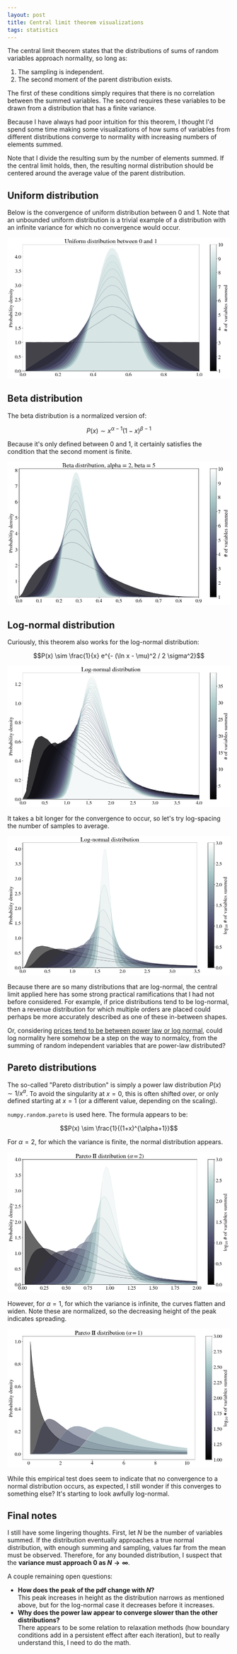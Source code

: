 ```yaml
---
layout: post
title: Central limit theorem visualizations
tags: statistics
---
```


The central limit theorem states that the distributions of sums of random variables approach normality, so long as:

1. The sampling is independent.
1. The second moment of the parent distribution exists.

The first of these conditions simply requires that there is no correlation between the summed variables. The second requires these variables to be drawn from a distribution that has a finite variance.

Because I have always had poor intuition for this theorem, I thought I'd spend some time making some visualizations of how sums of variables from different distributions converge to normality with increasing numbers of elements summed.

Note that I divide the resulting sum by the number of elements summed. If the central limit holds, then, the resulting normal distribution should be centered around the average value of the parent distribution.

## Uniform distribution

Below is the convergence of uniform distribution between 0 and 1. Note that an unbounded uniform distribution is a trivial example of a distribution with an infinite variance for which no convergence would occur.

<img src="../images/2018-08-26-central-limit-theorem/uniform.png">

## Beta distribution
The beta distribution is a normalized version of:

$$P(x) \sim x^{\alpha-1} (1-x)^{\beta -1}$$

Because it's only defined between 0 and 1, it certainly satisfies the condition that the second moment is finite.

<img src="../images/2018-08-26-central-limit-theorem/beta.png">

## Log-normal distribution
Curiously, this theorem also works for the log-normal distribution:

$$P(x) \sim \frac{1}{x} e^{- (\ln x - \mu)^2 / 2 \sigma^2}$$

<img src="../images/2018-08-26-central-limit-theorem/lognormal.png">

It takes a bit longer for the convergence to occur, so let's try log-spacing the number of samples to average.

<img src="../images/2018-08-26-central-limit-theorem/lognormal_log.png">

Because there are so many distributions that are log-normal, the central limit applied here has some strong practical ramifications that I had not before considered. For example, if price distributions tend to be log-normal, then a revenue distribution for which multiple orders are placed could perhaps be more accurately described as one of these in-between shapes.

Or, considering [prices tend to be between power law or log normal](https://link.springer.com/content/pdf/10.1007%2Fs00191-009-0142-z.pdf), could log normality here somehow be a step on the way to normalcy, from the summing of random independent variables that are power-law distributed?

## Pareto distributions
The so-called "Pareto distribution" is simply a power law distribution $P(x) \sim 1/x^a$. To avoid the singularity at $x=0$, this is often shifted over, or only defined starting at $x=1$ (or a different value, depending on the scaling).

`numpy.random.pareto` is used here. The formula appears to be:

$$P(x) \sim \frac{1}{(1+x)^{\alpha+1}}$$

For $\alpha = 2$, for which the variance is finite, the normal distribution appears.

<img src="../images/2018-08-26-central-limit-theorem/pareto2.png">

However, for $\alpha =1$, for which the variance is infinite, the curves flatten and widen. Note these are normalized, so the decreasing height of the peak indicates spreading.

<img src="../images/2018-08-26-central-limit-theorem/pareto1.png">

While this empirical test does seem to indicate that no convergence to a normal distribution occurs, as expected, I still wonder if this converges to something else? It's starting to look awfully log-normal.

## Final notes
I still have some lingering thoughts. First, let $N$ be the number of variables summed. If the distribution eventually approaches a true normal distribution, with enough summing and sampling, values far from the mean must be observed. Therefore, for any bounded distribution, I suspect that the **variance must approach $0$ as $N\to \infty$**.

A couple remaining open questions:

* **How does the peak of the pdf change with $N$?** <br> This peak increases in height as the distribution narrows as mentioned above, but for the log-normal case it decreases before it increases.
* **Why does the power law appear to converge slower than the other distributions?** <br> There appears to be some relation to relaxation methods (how boundary conditions add in a persistent effect after each iteration), but to really understand this, I need to do the math.

